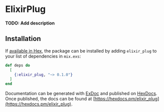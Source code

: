 # ElixirPlug

**TODO: Add description**

## Installation

If [available in Hex](https://hex.pm/docs/publish), the package can be installed
by adding `elixir_plug` to your list of dependencies in `mix.exs`:

```elixir
def deps do
  [
    {:elixir_plug, "~> 0.1.0"}
  ]
end
```

Documentation can be generated with [ExDoc](https://github.com/elixir-lang/ex_doc)
and published on [HexDocs](https://hexdocs.pm). Once published, the docs can
be found at [https://hexdocs.pm/elixir_plug](https://hexdocs.pm/elixir_plug).

